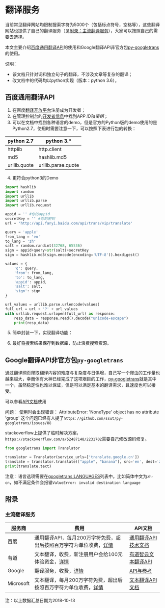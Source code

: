 # 翻译服务

当前常见翻译网站均限制搜索字符为5000个（包括标点符号，空格等），这些翻译网站也提供了自己的翻译服务（见[附录：主流翻译服务](#主流翻译服务)），大家可以按照自己的需要去选择。

本文主要介绍[百度通用翻译API](http://api.fanyi.baidu.com/api/trans/product/apidoc)的使用和Google翻译API非官方包[py-googletrans](https://github.com/ssut/py-googletrans)的使用。

说明：

- 该文档只针对词和独立句子的翻译，不涉及文章等复杂的翻译；
- 改文档中的代码均以python实现（版本：python 3.6）。

## 百度通用翻译API

1. 在百度[翻译开放平台](http://api.fanyi.baidu.com/api/trans/product/index)注册成为开发者；
2. 在管理控制台的[开发者信息](http://api.fanyi.baidu.com/api/trans/product/index)中找到*APP ID*和*密钥*；
3. 可以在文档中找到各种语言的demo，但是官方的Python版的demo使用的是Python2.7，使用时需要注意一下，可以按照下表进行包的转换：

python 2.7 | python 3.*
----|----
httplib | http.client
md5 | hashlib.md5
urllib.quote | urllib.parse.quote

4. 更符合python3的Demo

``` python
import hashlib
import random
import urllib
import urllib.parse
import urllib.request

appid = '' #你的appid
secretKey = '' #你的密钥
url = 'http://api.fanyi.baidu.com/api/trans/vip/translate'

query = 'apple'
from_lang = 'en'
to_lang = 'zh'
salt = random.randint(32768, 65536)
sign = appid+query+str(salt)+secretKey
sign = hashlib.md5(sign.encode(encoding='UTF-8')).hexdigest()

values = {
    'q': query,
    'from': from_lang,
    'to': to_lang,
    'appid': appid,
    'salt': salt,
    'sign': sign
}

url_values = urllib.parse.urlencode(values)
full_url = url + '?' + url_values
with urllib.request.urlopen(full_url) as response:
    resp_data = response.read().decode("unicode-escape")
    print(resp_data)
```

5. 简单封装一下，实现翻译功能：

6. 最好将搜索结果保存到数据库，防止浪费搜索资源。

## Google翻译API非官方包`py-googletrans`

通过翻译网页爬取翻译内容的难度与复杂度与日俱增，自己写一个爬虫的工作量也越来越大，幸而体有大神已经完成了这项艰巨的工作，[py-googletrans](https://github.com/ssut/py-googletrans)就是其中一个，虽然稳定性也难以保证，但是可以满足基本的翻译需求，且速度也可以接受。

可以参看[API文档](https://py-googletrans.readthedocs.io/en/latest/)使用

问题：
使用时会出现错误：
AttributeError: 'NoneType' object has no attribute 'group'
这个问题已经有人提了`https://github.com/ssut/py-googletrans/issues/88`

stackoverflow上提供了临时解决方案，`https://stackoverflow.com/a/52487148/2231702`需要自己修改源码修复。

``` python
from googletrans import Translator

translator = Translator(service_urls=['translate.google.cn'])
translate = translator.translate(["apple", "banana"], src='en', dest='zh-cn')
print(translate.text)
```

注意：语言选项需要在[googletrans.LANGUAGES](https://py-googletrans.readthedocs.io/en/latest/#googletrans-languages)列表中，比如简体中文为`zh-cn`，如不满足条件会报错`ValueError: invalid destination language`

## 附录

### 主流翻译服务

服务商 | 费用 | API文档
----|----|------
百度 | 通用翻译API，每月200万字符免费，超出后按照百万字符为单位收费，[详情](http://api.fanyi.baidu.com/api/trans/product/prodinfo#0) | [通用翻译API技术文档](http://api.fanyi.baidu.com/api/trans/product/apidoc)
有道 | 文本翻译，收费，新注册用户会给100元体验资金，[详情](http://ai.youdao.com/docs/doc-trans-price.s#p07) | [有道智云文本翻译API](http://ai.youdao.com/docs/doc-trans-api.s#p01)
Google | 翻译服务，收费，[详情](https://cloud.google.com/translate/pricing) | [API与参考](https://cloud.google.com/translate/docs/apis)
Microsoft | 文本翻译，每月200万字符免费，超出后按照百万字符为单位收费，[详情](https://azure.microsoft.com/zh-cn/pricing/details/cognitive-services/translator-text-api/) | [文本翻译API文档](https://docs.microsoft.com/zh-cn/azure/cognitive-services/translator/)

注：以上数据汇总日期为2018-10-13
